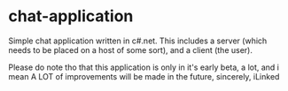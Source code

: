 # chat-application
Simple chat application written in c#.net. This includes a server (which needs to be placed on a host of some sort), and a client (the user).

Please do note tho that this application is only in it's early beta, a lot, and i mean A LOT of improvements will be made in the future, sincerely, iLinked
